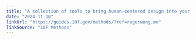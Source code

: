 ```yaml
---
title: "A collection of tools to bring human-centered design into your project"
date: "2024-11-10"
linkUrl: "https://guides.18f.gov/methods/?ref=rogerwong.me"
linkSource: "18F Methods"
---
```

